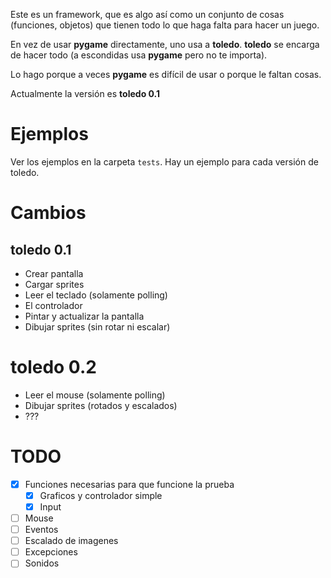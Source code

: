 Este es un framework, que es algo así como un conjunto de cosas (funciones,
objetos) que tienen todo lo que haga falta para hacer un juego.

En vez de usar **pygame** directamente, uno usa a **toledo**. **toledo** se
encarga de hacer todo (a escondidas usa **pygame** pero no te importa).

Lo hago porque a veces **pygame** es difícil de usar o porque le faltan cosas.

Actualmente la versión es **toledo 0.1**

# Ejemplos

Ver los ejemplos en la carpeta `tests`. Hay un ejemplo para cada versión de
toledo.

# Cambios

## toledo 0.1

- Crear pantalla
- Cargar sprites
- Leer el teclado (solamente polling)
- El controlador
- Pintar y actualizar la pantalla
- Dibujar sprites (sin rotar ni escalar)

# toledo 0.2

- Leer el mouse (solamente polling)
- Dibujar sprites (rotados y escalados)
- ???

# TODO

- [X] Funciones necesarias para que funcione la prueba
    - [X] Graficos y controlador simple
    - [X] Input
- [ ] Mouse
- [ ] Eventos
- [ ] Escalado de imagenes
- [ ] Excepciones
- [ ] Sonidos
